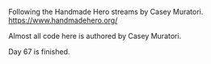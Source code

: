 Following the Handmade Hero streams by Casey Muratori. https://www.handmadehero.org/

Almost all code here is authored by Casey Muratori.

Day 67 is finished.
